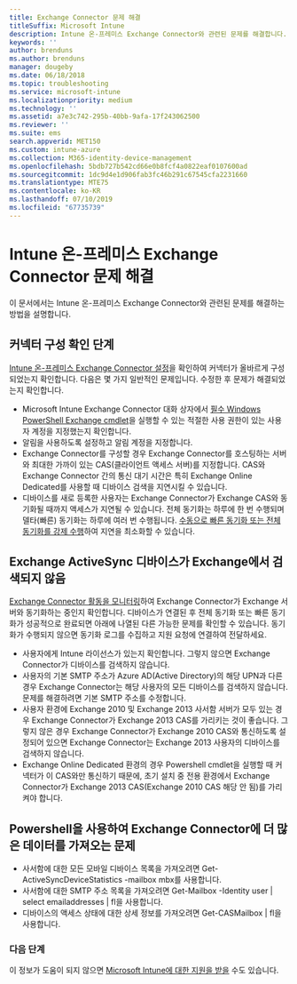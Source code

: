```yaml
---
title: Exchange Connector 문제 해결
titleSuffix: Microsoft Intune
description: Intune 온-프레미스 Exchange Connector와 관련된 문제를 해결합니다.
keywords: ''
author: brenduns
ms.author: brenduns
manager: dougeby
ms.date: 06/18/2018
ms.topic: troubleshooting
ms.service: microsoft-intune
ms.localizationpriority: medium
ms.technology: ''
ms.assetid: a7e3c742-295b-40bb-9afa-17f243062500
ms.reviewer: ''
ms.suite: ems
search.appverid: MET150
ms.custom: intune-azure
ms.collection: M365-identity-device-management
ms.openlocfilehash: 5bdb727b542cd66e0b8fcf4a0822eaf0107600ad
ms.sourcegitcommit: 1dc9d4e1d906fab3fc46b291c67545cfa2231660
ms.translationtype: MTE75
ms.contentlocale: ko-KR
ms.lasthandoff: 07/10/2019
ms.locfileid: "67735739"
---
```

# <a name="troubleshoot-the-intune-on-premises-exchange-connector"></a>Intune 온-프레미스 Exchange Connector 문제 해결

이 문서에서는 Intune 온-프레미스 Exchange Connector와 관련된 문제를 해결하는 방법을 설명합니다.

## <a name="steps-for-checking-the-connector-configuration"></a>커넥터 구성 확인 단계 

[Intune 온-프레미스 Exchange Connector 설정](exchange-connector-install.md)을 확인하여 커넥터가 올바르게 구성되었는지 확인합니다. 다음은 몇 가지 일반적인 문제입니다. 수정한 후 문제가 해결되었는지 확인합니다.

- Microsoft Intune Exchange Connector 대화 상자에서 [필수 Windows PowerShell Exchange cmdlet](exchange-connector-install.md#exchange-cmdlet-requirements)을 실행할 수 있는 적절한 사용 권한이 있는 사용자 계정을 지정했는지 확인합니다.
- 알림을 사용하도록 설정하고 알림 계정을 지정합니다.
- Exchange Connector를 구성할 경우 Exchange Connector를 호스팅하는 서버와 최대한 가까이 있는 CAS(클라이언트 액세스 서버)를 지정합니다. CAS와 Exchange Connector 간의 통신 대기 시간은 특히 Exchange Online Dedicated를 사용할 때 디바이스 검색을 지연시킬 수 있습니다.
- 디바이스를 새로 등록한 사용자는 Exchange Connector가 Exchange CAS와 동기화될 때까지 액세스가 지연될 수 있습니다. 전체 동기화는 하루에 한 번 수행되며 델타(빠른) 동기화는 하루에 여러 번 수행됩니다.  [수동으로 빠른 동기화 또는 전체 동기화를 강제 수행](exchange-connector-install.md#manually-force-a-quick-sync-or-full-sync)하여 지연을 최소화할 수 있습니다.
 
## <a name="exchange-activesync-device-not-discovered-from-exchange"></a>Exchange ActiveSync 디바이스가 Exchange에서 검색되지 않음
[Exchange Connector 활동을 모니터링](exchange-connector-install.md#on-premises-exchange-connector-high-availability-support)하여 Exchange Connector가 Exchange 서버와 동기화하는 중인지 확인합니다. 디바이스가 연결된 후 전체 동기화 또는 빠른 동기화가 성공적으로 완료되면 아래에 나열된 다른 가능한 문제를 확인할 수 있습니다. 동기화가 수행되지 않으면 동기화 로그를 수집하고 지원 요청에 연결하여 전달하세요.

- 사용자에게 Intune 라이선스가 있는지 확인합니다. 그렇지 않으면 Exchange Connector가 디바이스를 검색하지 않습니다.
- 사용자의 기본 SMTP 주소가 Azure AD(Active Directory)의 해당 UPN과 다른 경우 Exchange Connector는 해당 사용자의 모든 디바이스를 검색하지 않습니다. 문제를 해결하려면 기본 SMTP 주소를 수정합니다.
- 사용자 환경에 Exchange 2010 및 Exchange 2013 사서함 서버가 모두 있는 경우 Exchange Connector가 Exchange 2013 CAS를 가리키는 것이 좋습니다. 그렇지 않은 경우 Exchange Connector가 Exchange 2010 CAS와 통신하도록 설정되어 있으면 Exchange Connector는 Exchange 2013 사용자의 디바이스를 검색하지 않습니다. 
- Exchange Online Dedicated 환경의 경우 Powershell cmdlet을 실행할 때 커넥터가 이 CAS와만 통신하기 때문에, 초기 설치 중 전용 환경에서 Exchange Connector가 Exchange 2013 CAS(Exchange 2010 CAS 해당 안 됨)를 가리켜야 합니다.


## <a name="using-powershell-to-get-more-data-on-exchange-connector-issues"></a>Powershell을 사용하여 Exchange Connector에 더 많은 데이터를 가져오는 문제
- 사서함에 대한 모든 모바일 디바이스 목록을 가져오려면 Get-ActiveSyncDeviceStatistics -mailbox mbx를 사용합니다.
- 사서함에 대한 SMTP 주소 목록을 가져오려면 Get-Mailbox -Identity user | select emailaddresses | fl을 사용합니다.
- 디바이스의 액세스 상태에 대한 상세 정보를 가져오려면 Get-CASMailbox <upn> | fl을 사용합니다.

### <a name="next-steps"></a>다음 단계
이 정보가 도움이 되지 않으면 [Microsoft Intune에 대한 지원을 받을](get-support.md) 수도 있습니다.
